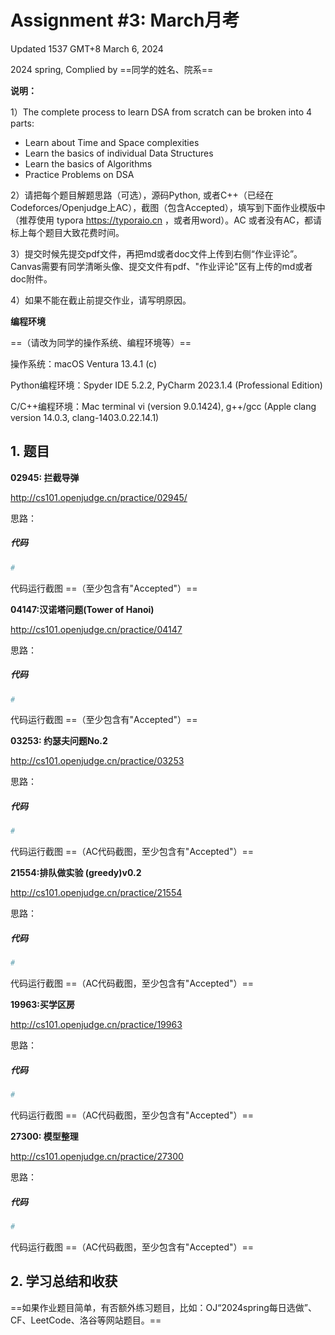 # Assignment #3: March月考

Updated 1537 GMT+8 March 6, 2024

2024 spring, Complied by ==同学的姓名、院系==



**说明：**

1）The complete process to learn DSA from scratch can be broken into 4 parts:
- Learn about Time and Space complexities
- Learn the basics of individual Data Structures
- Learn the basics of Algorithms
- Practice Problems on DSA

2）请把每个题目解题思路（可选），源码Python, 或者C++（已经在Codeforces/Openjudge上AC），截图（包含Accepted），填写到下面作业模版中（推荐使用 typora https://typoraio.cn ，或者用word）。AC 或者没有AC，都请标上每个题目大致花费时间。

3）提交时候先提交pdf文件，再把md或者doc文件上传到右侧“作业评论”。Canvas需要有同学清晰头像、提交文件有pdf、"作业评论"区有上传的md或者doc附件。

4）如果不能在截止前提交作业，请写明原因。



**编程环境**

==（请改为同学的操作系统、编程环境等）==

操作系统：macOS Ventura 13.4.1 (c)

Python编程环境：Spyder IDE 5.2.2, PyCharm 2023.1.4 (Professional Edition)

C/C++编程环境：Mac terminal vi (version 9.0.1424), g++/gcc (Apple clang version 14.0.3, clang-1403.0.22.14.1)



## 1. 题目

**02945: 拦截导弹**

http://cs101.openjudge.cn/practice/02945/



思路：



##### 代码

```python
# 

```



代码运行截图 ==（至少包含有"Accepted"）==





**04147:汉诺塔问题(Tower of Hanoi)**

http://cs101.openjudge.cn/practice/04147



思路：



##### 代码

```python
# 

```



代码运行截图 ==（至少包含有"Accepted"）==





**03253: 约瑟夫问题No.2**

http://cs101.openjudge.cn/practice/03253



思路：



##### 代码

```python
# 

```



代码运行截图 ==（AC代码截图，至少包含有"Accepted"）==





**21554:排队做实验 (greedy)v0.2**

http://cs101.openjudge.cn/practice/21554



思路：



##### 代码

```python
# 

```



代码运行截图 ==（AC代码截图，至少包含有"Accepted"）==





**19963:买学区房**

http://cs101.openjudge.cn/practice/19963



思路：



##### 代码

```python
# 

```



代码运行截图 ==（AC代码截图，至少包含有"Accepted"）==





**27300: 模型整理**

http://cs101.openjudge.cn/practice/27300



思路：



##### 代码

```python
# 

```



代码运行截图 ==（AC代码截图，至少包含有"Accepted"）==





## 2. 学习总结和收获

==如果作业题目简单，有否额外练习题目，比如：OJ“2024spring每日选做”、CF、LeetCode、洛谷等网站题目。==





